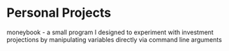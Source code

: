 # Personal Projects

moneybook - a small program I designed to experiment with investment projections by manipulating variables directly via command line arguments
